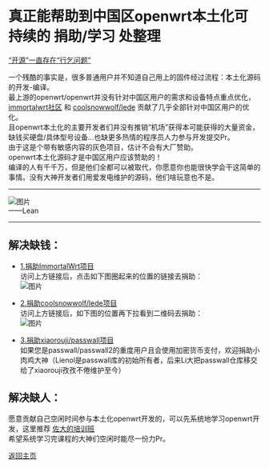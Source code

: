# 真正能帮助到中国区openwrt本土化可持续的 捐助/学习 处整理               

[“开源”一直存在“行乞问题”](https://weibo.com/ttarticle/p/show?id=2309404761731334537337)         

一个残酷的事实是，很多普通用户并不知道自己用上的固件经过流程：本土化源码的开发-编译。              
最上游的openwrt/openwrt并没有针对中国区用户的需求和设备特点重点优化，[immortalwrt社区](https://github.com/immortalwrt) 和 [coolsnowwolf/lede](https://github.com/coolsnowwolf/lede) 贡献了几乎全部针对中国区用户的优化。            
且openwrt本土化的主要开发者们并没有推销“机场”获得本可能获得的大量资金，缺钱买硬盘/具体型号设备...也缺更多热情的程序员人力参与开发提交Pr。            
由于这是个带有敏感内容的灰色项目，估计不会有大厂赞助。                   
openwrt本土化源码才是中国区用户应该赞助的！          
编译的人有千千万，但是他们全都可以被取代，你愿意你也能很快学会干这简单的事情。没有大神开发者们用爱发电维护的源码，他们啥玩意也不是。                 

------------------------------------------------------               
![图片](https://user-images.githubusercontent.com/73426989/165127284-c6fe7278-f320-40ae-9df0-44986714128c.png)           
——Lean             

------------------------------------------------------      

## 解决缺钱： 

* [1.捐助ImmortalWrt项目](https://github.com/1715173329)                                   
访问上方链接后，点击如下图圈起来的位置的链接去捐助：         
![图片](https://user-images.githubusercontent.com/73426989/165130064-f21e2cfa-e855-4f00-919a-168326a25049.png)      

* [2.捐助coolsnowwolf/lede项目](https://github.com/coolsnowwolf/lede#%E6%8D%90%E8%B4%88)               
访问上方链接后，如下图的位置再下拉看到二维码去捐助：                 
![图片](https://user-images.githubusercontent.com/73426989/165131442-420c7ed1-b453-4b05-87f5-8313640d56eb.png)                         

* [3.捐助xiaorouji/passwall项目](https://github.com/xiaorouji/xiaorouji/blob/main/README.md)       
如果您是passwall/passwall2的重度用户且会使用加密货币支付，欢迎捐助小肉鸡大神（Lienol是passwall库的初始所有者，后来Li大把passwall仓库移交给了xiaorouji孜孜不倦维护至今） 

## 解决缺人：             

愿意贡献自己空闲时间参与本土化openwrt开发的，可以先系统地学习openwrt开发，这里推荐 [佐大的培训班](https://forgotfun.org/2018/04/openwrt-training-2018.html)    
希望系统学习完课程的大神们空闲时能尽一份力Pr。                


[返回主页](../README.md)     
